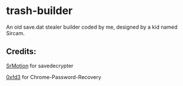 # trash-builder
An old save.dat stealer builder coded by me, designed by a kid named Sircam.

## Credits:
[SrMotion](https://github.com/SrMotion) for savedecrypter

[0xfd3](https://github.com/0xfd3) for Chrome-Password-Recovery
